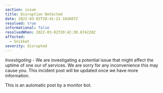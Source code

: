 ```yaml
---
section: issue
title: Disruption Detected
date: 2022-03-02T20:41:22.102607Z
resolved: true
informational: false
resolvedWhen: 2022-03-02T20:42:30.674228Z
affected:
  - Snikket
severity: disrupted
---
```

*Investigating* - We are investigating a potential issue that might affect the uptime of one our of services. We are sorry for any inconvenience this may cause you. This incident post will be updated once we have more information.

This is an automatic post by a monitor bot.
        